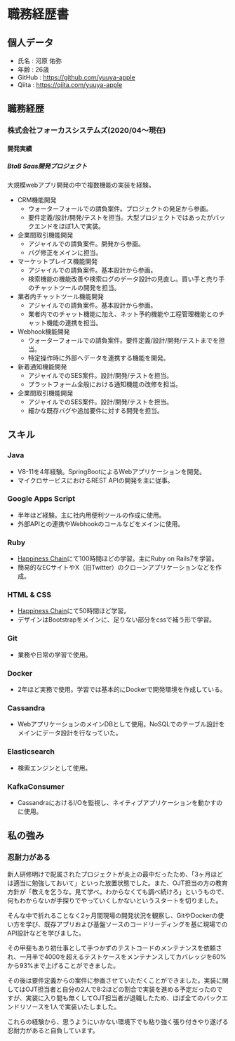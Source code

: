 # 職務経歴書

## 個人データ
- 氏名 : 河原 佑弥
- 年齢 : 26歳
- GitHub : https://github.com/yuuya-apple
- Qiita : https://qiita.com/yuuya-apple

## 職務経歴
### 株式会社フォーカスシステムズ(2020/04〜現在)
#### 開発実績
##### BtoB Saas開発プロジェクト
大規模webアプリ開発の中で複数機能の実装を経験。
- CRM機能開発
  - ウォーターフォールでの請負案件。プロジェクトの発足から参画。
  - 要件定義/設計/開発/テストを担当。大型プロジェクトではあったがバックエンドをほぼ1人で実装。
- 企業間取引機能開発
  - アジャイルでの請負案件。開発から参画。
  - バグ修正をメインに担当。
- マーケットプレイス機能開発
  - アジャイルでの請負案件。基本設計から参画。
  - 検索機能の機能改善や検索ログのデータ設計の見直し。買い手と売り手のチャットツールの開発を担当。
- 業者内チャットツール機能開発
  - アジャイルでの請負案件。基本設計から参画。
  - 業者内でのチャット機能に加え、ネット予約機能や工程管理機能とのチャット機能の連携を担当。
- Webhook機能開発
  - ウォーターフォールでの請負案件。要件定義/設計/開発/テストまでを担当。
  - 特定操作時に外部へデータを連携する機能を開発。
- 新着通知機能開発
  - アジャイルでのSES案件。設計/開発/テストを担当。
  - プラットフォーム全般における通知機能の改修を担当。
- 企業間取引機能開発
  - アジャイルでのSES案件。設計/開発/テストを担当。
  - 細かな既存バグや追加要件に対する開発を担当。

## スキル
### Java
- V8-11を4年経験。SpringBootによるWebアプリケーションを開発。
- マイクロサービスにおけるREST APIの開発を主に従事。
### Google Apps Script
- 半年ほど経験。主に社内用便利ツールの作成に使用。
- 外部APIとの連携やWebhookのコールなどをメインに使用。
### Ruby
- [Happiness Chain](https://happiness-chain.com/)にて100時間ほどの学習。主にRuby on Rails7を学習。
- 簡易的なECサイトやX（旧Twitter）のクローンアプリケーションなどを作成。
### HTML & CSS
- [Happiness Chain](https://happiness-chain.com/)にて50時間ほど学習。
- デザインはBootstrapをメインに、足りない部分をcssで補う形で学習。
### Git
- 業務や日常の学習で使用。
### Docker
- 2年ほど実務で使用。学習では基本的にDockerで開発環境を作成している。
### Cassandra
- WebアプリケーションのメインDBとして使用。NoSQLでのテーブル設計をメインにデータ設計を行なっていた。
### Elasticsearch
- 検索エンジンとして使用。
### KafkaConsumer
- CassandraにおけるI/Oを監視し、ネイティブアプリケーションを動かすのに使用。

## 私の強み
### 忍耐力がある
新人研修明けで配属されたプロジェクトが炎上の最中だったため、「3ヶ月ほどは適当に勉強しておいて」といった放置状態でした。また、OJT担当の方の教育方針が「教えを乞うな。見て学べ。わからなくても調べ続けろ」というもので、何もわからないが手探りでやっていくしかないというスタートを切りました。

そんな中で折れることなく2ヶ月間現場の開発状況を観察し、GitやDockerの使い方を学び、既存アプリおよび基盤ソースのコードリーディングを基に現場でのAPI設計などを学びました。

その甲斐もあり初仕事として手つかずのテストコードのメンテナンスを依頼され、一月半で4000を超えるテストケースをメンテナンスしてカバレッジを60%から93%まで上げることができました。

その後は要件定義からの案件に参画させていただくことができました。実装に関してはOJT担当者と自分の2人で8:2ほどの割合で実装を進める予定だったのですが、実装に入り間も無くしてOJT担当者が退職したため、ほぼ全てのバックエンドリソースを1人で実装いたしました。

これらの経験から、思うようにいかない環境下でも粘り強く張り付きやり遂げる忍耐力があると自負しています。
